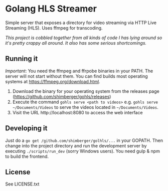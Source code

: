 # Golang HLS Streamer

Simple server that exposes a directory for video streaming via HTTP Live Streaming (HLS). Uses ffmpeg for transcoding.

*This project is cobbled together from all kinds of code I has lying around so it's pretty crappy all around. It also has some serious shortcomings.*

## Running it
*Important*: You need the ffmpeg and ffrpobe binaries in your PATH. The server will not start without them. You can find builds most operating systems at https://ffmpeg.org/download.html.

1. Download the binary for your operating system from the releases page (https://github.com/shimberger/gohls/releases)
2. Execute the command `gohls serve <path to videos>` e.g. `gohls serve ~/Documents/Videos` to serve the videos located in `~/Documents/Videos`.
3. Visit the URL http://localhost:8080 to access the web interface

## Developing it
Just do a `go get /github.com/shimberger/golhls/...` in your GOPATH. Then change into the project directory and run the development server by executing `./scripts/run_dev` (sorry Windows users). You need gulp & npm to build the frontend.

## License

See LICENSE.txt